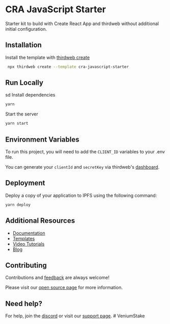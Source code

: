 # CRA JavaScript Starter

Starter kit to build with Create React App and thirdweb without additional initial configuration.

## Installation

Install the template with [thirdweb create](https://portal.thirdweb.com/cli/create)

```bash
 npx thirdweb create --template cra-javascript-starter
```

## Run Locally
sd
Install dependencies

```bash
yarn
```

Start the server

```bash
yarn start
```

## Environment Variables

To run this project, you will need to add the `CLIENT_ID` variables to your .env file.

You can generate your `clientId` and `secretKey` via thirdweb's [dashboard](https://thirdweb.com/create-api-key).

## Deployment

Deploy a copy of your application to IPFS using the following command:

```bash
yarn deploy
```

## Additional Resources

- [Documentation](https://portal.thirdweb.com)
- [Templates](https://thirdweb.com/templates)
- [Video Tutorials](https://youtube.com/thirdweb_)
- [Blog](https://blog.thirdweb.com)

## Contributing

Contributions and [feedback](https://feedback.thirdweb.com) are always welcome!

Please visit our [open source page](https://thirdweb.com/open-source) for more information.

## Need help?

For help, join the [discord](https://discord.gg/thirdweb) or visit our [support page](https://support.thirdweb.com).
#   V e n i u m S t a k e  
 
